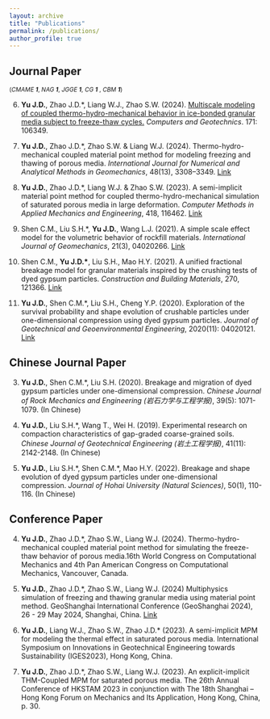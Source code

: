 ```yaml
---
layout: archive
title: "Publications"
permalink: /publications/
author_profile: true
---
```

## Journal Paper

<small>(*CMAME* ***1***,
 *NAG* ***1***,
 *JGGE* ***1***,
 *CG* ***1*** ,
 *CBM* ***1***)</small>

6.  **Yu J.D.**, Zhao J.D.\*, Liang W.J., Zhao S.W. (2024). [Multiscale modeling of coupled thermo-hydro-mechanical behavior in ice-bonded granular media subject to freeze-thaw cycles.](https://doi.org/10.1016/j.compgeo.2024.106349) *Computers and Geotechnics*. 171: 106349.
   
5.  **Yu J.D.**, Zhao J.D.\*,  Zhao S.W. & Liang W.J. (2024). Thermo-hydro-mechanical coupled material point method for modeling freezing and thawing of porous media.
*International Journal for Numerical and Analytical Methods in Geomechanics*,
48(13), 3308–3349. [Link](https://doi.org/10.1002/nag.3794)
   
4.  **Yu J.D.**, Zhao J.D.\*, Liang W.J. & Zhao S.W. (2023). A semi-implicit material point method for coupled thermo-hydro-mechanical simulation of saturated porous media in large deformation. 
*Computer Methods in Applied Mechanics and Engineering*,
418, 116462. [Link](https://doi.org/10.1016/j.cma.2023.116462)

3.   Shen C.M., Liu S.H.\*, **Yu J.D.**, Wang L.J. (2021). A simple scale effect model for the volumetric behavior of rockfill materials. *International Journal of Geomechanics*, 21(3), 04020266. [Link](https://doi.org/10.1061/(ASCE)GM.1943-5622.0001939)

2.   Shen C.M., **Yu J.D.\***, Liu S.H., Mao H.Y. (2021). A unified fractional breakage model for granular materials inspired by the crushing tests of dyed gypsum particles. *Construction and Building Materials*, 270, 121366. [Link](https://doi.org/10.1016/j.conbuildmat.2020.121366)

1.   **Yu J.D.**, Shen C.M.\*, Liu S.H., Cheng Y.P. (2020). Exploration of the survival probability and shape evolution of crushable particles under one-dimensional compression using dyed gypsum particles. *Journal of Geotechnical and Geoenvironmental Engineering*, 2020(11): 04020121. [Link](https://doi.org/10.1016/j.cma.2022.115871)

## Chinese Journal Paper

3.   **Yu J.D.**, Shen C.M.\*, Liu S.H. (2020). Breakage and migration of dyed gypsum particles under one-dimensional compression. *Chinese Journal of Rock Mechanics and Engineering (岩石力学与工程学报)*, 39(5): 1071-1079. (In Chinese) 

2.   **Yu J.D.**, Liu S.H.\*, Wang T., Wei H. (2019). Experimental research on compaction characteristics of gap-graded coarse-grained soils. *Chinese Journal of Geotechnical Engineering (岩土工程学报)*, 41(11): 2142-2148. (In Chinese) 

1.   **Yu J.D.**, Liu S.H.\*, Shen C.M.*, Mao H.Y. (2022). Breakage and shape evolution of dyed gypsum particles under one-dimensional compression. *Journal of Hohai University (Natural Sciences)*, 50(1), 110-116. (In Chinese) 

## Conference Paper

4. **Yu J.D.**, Zhao J.D.\*, Zhao S.W., Liang W.J. (2024). Thermo-hydro-mechanical coupled material point method for simulating the freeze-thaw behavior of porous media.16th World Congress on Computational Mechanics and 4th Pan American Congress on Computational Mechanics, Vancouver, Canada.

3. **Yu J.D.**, Zhao J.D.\*,  Zhao S.W., Liang W.J. (2024) Multiphysics simulation of freezing and thawing granular media using material point method. GeoShanghai International Conference (GeoShanghai 2024), 26 - 29 May 2024, Shanghai, China. [Link](https://doi.org/10.1088/1755-1315/1330/1/012035)
   
2. **Yu J.D.**, Liang W.J., Zhao S.W., Zhao J.D.\* (2023). A semi-implicit MPM for modeling the thermal effect in saturated porous media. International Symposium on Innovations in Geotechnical Engineering towards Sustainability (IGES2023), Hong Kong, China.
   
1. **Yu J.D.**, Zhao J.D.\*, Zhao S.W., Liang W.J. (2023). An explicit-implicit THM-Coupled MPM for saturated porous media. The 26th Annual Conference of HKSTAM 2023 in conjunction with The 18th Shanghai – Hong Kong Forum on Mechanics and Its Application, Hong Kong, China, p. 30.
